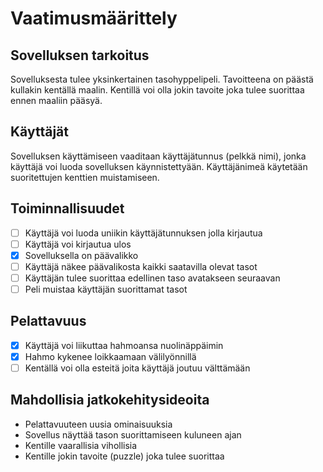 # Vaatimusmäärittely

## Sovelluksen tarkoitus

Sovelluksesta tulee yksinkertainen tasohyppelipeli. Tavoitteena on päästä kullakin kentällä maalin. Kentillä voi olla jokin tavoite joka tulee suorittaa ennen maaliin pääsyä.

## Käyttäjät

Sovelluksen käyttämiseen vaaditaan käyttäjätunnus (pelkkä nimi), jonka käyttäjä voi luoda sovelluksen käynnistettyään. Käyttäjänimeä käytetään suoritettujen kenttien muistamiseen.

## Toiminnallisuudet

- [ ] Käyttäjä voi luoda uniikin käyttäjätunnuksen jolla kirjautua
- [ ] Käyttäjä voi kirjautua ulos
- [x] Sovelluksella on päävalikko
- [ ] Käyttäjä näkee päävalikosta kaikki saatavilla olevat tasot
- [ ] Käyttäjän tulee suorittaa edellinen taso avatakseen seuraavan
- [ ] Peli muistaa käyttäjän suorittamat tasot

## Pelattavuus

- [x] Käyttäjä voi liikuttaa hahmoansa nuolinäppäimin
- [x] Hahmo kykenee loikkaamaan välilyönnillä
- [ ] Kentällä voi olla esteitä joita käyttäjä joutuu välttämään

## Mahdollisia jatkokehitysideoita

- Pelattavuuteen uusia ominaisuuksia
- Sovellus näyttää tason suorittamiseen kuluneen ajan
- Kentille vaarallisia vihollisia
- Kentille jokin tavoite (puzzle) joka tulee suorittaa
